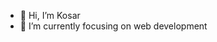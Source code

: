 - 👋 Hi, I’m Kosar
- 🌱 I’m currently focusing on web development

<!---
KosarTalei/KosarTalei is a ✨ special ✨ repository because its `README.md` (this file) appears on your GitHub profile.
You can click the Preview link to take a look at your changes.
--->
